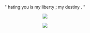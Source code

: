 <p align="center">
" hating you is my liberty ; my destiny . "
<p align="center">
<img src="https://media.discordapp.net/attachments/1123323013681643580/1360819121528508646/Untitled70_20250412222757.png?ex=67fdd291&is=67fc8111&hm=a546c70cc33d546b8843bff464c62334eff5fb1c74171e1ee344ff9c22705459&=&format=webp&quality=lossless&width=1752&height=1238"/>
</p>

<p align="center"

![](https://komarev.com/ghpvc/?username=silentsaltcookie&color=8c5de8&label=☆+prof+views+)
